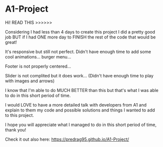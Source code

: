 # A1-Project

Hi! READ THIS >>>>>>

Considering I had less than 4 days to create this project I did a pretty good job BUT if I had ONE more day to FINISH the rest of the code that would be great!

It's responsive but still not perfect. Didn't have enough time to add some cool animations... burger menu...

Footer is not properly centered...

Slider is not complited but it does work... (Didn't have enough time to play with images and arrows) 


I know that I'm able to do MUCH BETTER than this but that's what I was able to do in this short period of time.



I would LOVE to have a more detailed talk with developers from A1 and explain to them my code and possible solutions and things I wanted to add to this project.


I hope you will appreciate what I managed to do in this short period of time, thank you!


Check it out also here: https://predrag95.github.io/A1-Project/
